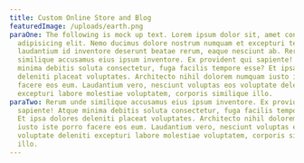 ```yaml
---
title: Custom Online Store and Blog
featuredImage: /uploads/earth.png
paraOne: The following is mock up text. Lorem ipsum dolor sit, amet consectetur
  adipisicing elit. Nemo ducimus dolore nostrum numquam et excepturi tempore,
  laudantium id inventore deserunt beatae rerum, eaque nesciunt ab. Rerum unde
  similique accusamus eius ipsum inventore. Ex provident qui sapiente! Atque
  minima debitis soluta consectetur, fuga facilis tempore esse? Et ipsa dolores
  deleniti placeat voluptates. Architecto nihil dolorem numquam iusto iste porro
  facere eos eum. Laudantium vero, nesciunt voluptas eos voluptate deleniti
  excepturi labore molestiae voluptatem, corporis similique illo.
paraTwo: Rerum unde similique accusamus eius ipsum inventore. Ex provident qui
  sapiente! Atque minima debitis soluta consectetur, fuga facilis tempore esse?
  Et ipsa dolores deleniti placeat voluptates. Architecto nihil dolorem numquam
  iusto iste porro facere eos eum. Laudantium vero, nesciunt voluptas eos
  voluptate deleniti excepturi labore molestiae voluptatem, corporis similique
  illo.
---
```

